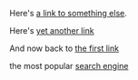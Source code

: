 Here's [a link to something else][another place].

Here's [yet another link][another-link]

And now back to [the first link][another place]

the most popular [search engine][another-link]

[another place]: http://www.github.com
[another-link]: http://www.google.com


